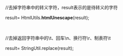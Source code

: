 //去掉字符串中的转义字符，result表示的是待转义的字符

  result= HtmlUtils.**htmlUnescape**(result); 

​    

  //去掉返回字符串中的\t、回车\n、换行符\r、制表符\t

  result= StringUtil.replace(result);